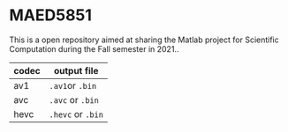 # MAED5851
This is a open repository aimed at sharing the Matlab project for Scientific Computation during the Fall semester in 2021..

  codec|output file	
  ---|---
  |av1|`.av1`or `.bin`|
  |avc|`.avc` or `.bin`|
  |hevc|`.hevc` or `.bin`|

